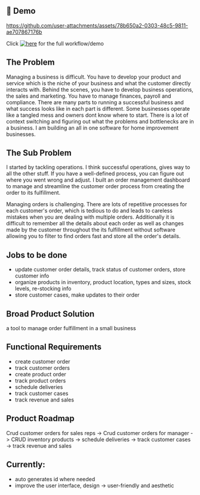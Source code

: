 ## 🎥 Demo


https://github.com/user-attachments/assets/78b650a2-0303-48c5-9811-ae707867176b

Click [![here]("./client/assets/linkedincover.jpeg")]( link) for the full workflow/demo

## The Problem
Managing a business is difficult. You have to develop your product and service which is the niche of your business and what the customer directly interacts with. Behind the scenes, you have to develop business operations, the sales and marketing. You have to manage finances, payroll and compliance. There are many parts to running a successful business and what success looks like in each part is different. Some businesses operate like a tangled mess and owners dont know where to start. There is a lot of context switching and figuring out what the problems and bottlenecks are in a business. I am building an all in one software for home improvement businesses.


## The Sub Problem
I started by tackling operations. I think successful operations, gives way to all the other stuff. If you have a well-defined process, you can figure out where you went wrong and adjust. I built an order management dashboard to manage and streamline the customer order process from creating the order to its fulfillment. 

Managing orders is challenging. There are lots of repetitive processes for each customer's order, which is tedious to do and leads to careless mistakes when you are dealing with multiple orders. Additionally it is difficult to remember all the details about each order as well as changes made by the customer throughout the its fulfillment without software allowing you to filter to find orders fast and store all the order's details. 

## Jobs to be done
- update customer order details, track status of customer orders, store customer info
- organize products in inventory, product location, types and sizes, stock levels, re-stocking info
- store customer cases, make updates to their order


## Broad Product Solution
a tool to manage order fulfillment in a small business

## Functional Requirements

- create customer order
- track customer orders
- create product order
- track product orders
- schedule deliveries
- track customer cases
- track revenue and sales


## Product Roadmap
Crud customer orders for sales reps -> Crud customer orders for manager -> CRUD inventory products -> schedule deliveries -> track customer cases -> track revenue and sales 

## Currently:
- auto generates id where needed
- improve the user interface, design -> user-friendly and aesthetic

